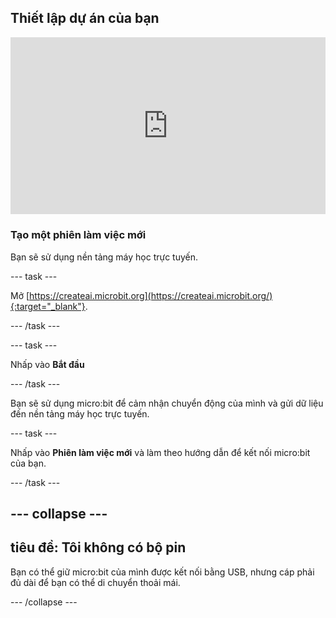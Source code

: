 ## Thiết lập dự án của bạn

<html>
  <div style="position: relative; overflow: hidden; padding-top: 56.25%;">
    <iframe style="position: absolute; top: 0; left: 0; right: 0; width: 100%; height: 100%; border: none;" src="https://www.youtube.com/embed/FDfyI_LHVsI?rel=0&cc_load_policy=1" allowfullscreen allow="accelerometer; autoplay; clipboard-write; encrypted-media; gyroscope; picture-in-picture; web-share"></iframe>
  </div>
</html>

### Tạo một phiên làm việc mới

Bạn sẽ sử dụng nền tảng máy học trực tuyến.

\--- task ---

Mở [https://createai.microbit.org](https://createai.microbit.org/){:target="_blank"}.

\--- /task ---

\--- task ---

Nhấp vào **Bắt đầu**

\--- /task ---

Bạn sẽ sử dụng micro:bit để cảm nhận chuyển động của mình và gửi dữ liệu đến nền tảng máy học trực tuyến.

\--- task ---

Nhấp vào **Phiên làm việc mới** và làm theo hướng dẫn để kết nối micro:bit của bạn.

\--- /task ---

## --- collapse ---

## tiêu đề: Tôi không có bộ pin

Bạn có thể giữ micro:bit của mình được kết nối bằng USB, nhưng cáp phải đủ dài để bạn có thể di chuyển thoải mái.

\--- /collapse ---
